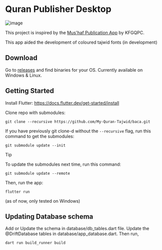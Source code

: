 # Quran Publisher Desktop

![image](https://github.com/user-attachments/assets/a2510dfa-4913-4f1d-af32-b4aa8c8d71e6)

This project is inspired by the [Mus'haf Publication App](https://nashr.qurancomplex.gov.sa/) by KFGQPC.

This app aided the development of coloured tajwid fonts (in development)

## Download

Go to [releases](https://github.com/My-Quran-Tajwid/quran_publisher_desktop/releases) and find binaries for your OS. Currently available on Windows & Linux.

## Getting Started

Install Flutter: https://docs.flutter.dev/get-started/install

Clone repo with submodules:

```shell
git clone --recursive https://github.com/My-Quran-Tajwid/baca.git
```

If you have previously git clone-d without the `--recursive` flag, run this command to get the submodules:

```shell
git submodule update --init
```

> [!TIP]
> To update the submodules next time, run this command:
>
> ```shell
> git submodule update --remote
> ```

Then, run the app:

```shell
flutter run
```

(as of now, only tested on Windows)

## Updating Database schema

Add or Update the schema in database/db_tables.dart file. Update the @DriftDatabase tables in database/app_database.dart. Then run,

```shell
dart run build_runner build
```
